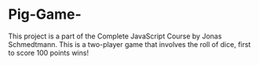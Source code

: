 # Pig-Game-
This project is a part of the Complete JavaScript Course by Jonas Schmedtmann. This is a two-player game that involves the roll of dice, first to score 100 points wins! 
